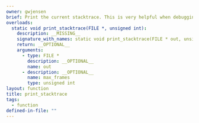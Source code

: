 ```yaml
---
owner: gwjensen
brief: Print the current stacktrace. This is very helpful when debugging without a debugger. This function gets called by signal handling code.
overloads:
  static void print_stacktrace(FILE *, unsigned int):
    description: __MISSING__
    signature_with_names: static void print_stacktrace(FILE * out, unsigned int max_frames)
    return: __OPTIONAL__
    arguments:
      - type: FILE *
        description: __OPTIONAL__
        name: out
      - description: __OPTIONAL__
        name: max_frames
        type: unsigned int
layout: function
title: print_stacktrace
tags:
  - function
defined-in-file: ""
---
```

